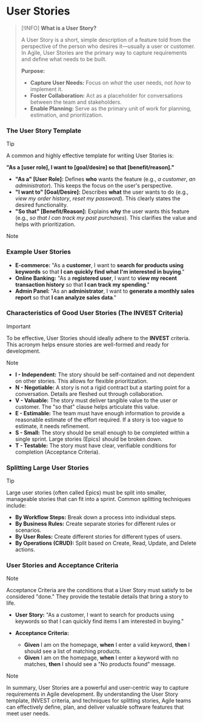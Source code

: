 # User Stories

> [!INFO]
> **What is a User Story?**
>
> A User Story is a short, simple description of a feature told from the perspective of the person who desires it—usually a user or customer. In Agile, User Stories are the primary way to capture requirements and define what needs to be built.
>
> **Purpose:**
> -   **Capture User Needs:** Focus on *what* the user needs, not *how* to implement it.
> -   **Foster Collaboration:** Act as a placeholder for conversations between the team and stakeholders.
> -   **Enable Planning:** Serve as the primary unit of work for planning, estimation, and prioritization.

### The User Story Template

> [!TIP]
> A common and highly effective template for writing User Stories is:
>
> **"As a [user role], I want to [goal/desire] so that [benefit/reason]."**

-   **"As a" [User Role]:** Defines **who** wants the feature (e.g., *a customer*, *an administrator*). This keeps the focus on the user's perspective.
-   **"I want to" [Goal/Desire]:** Describes **what** the user wants to do (e.g., *view my order history*, *reset my password*). This clearly states the desired functionality.
-   **"So that" [Benefit/Reason]:** Explains **why** the user wants this feature (e.g., *so that I can track my past purchases*). This clarifies the value and helps with prioritization.

> [!NOTE]
> ### Example User Stories
>
> -   **E-commerce:** "As a **customer**, I want to **search for products using keywords** so that **I can quickly find what I'm interested in buying**."
> -   **Online Banking:** "As a **registered user**, I want to **view my recent transaction history** so that **I can track my spending**."
> -   **Admin Panel:** "As an **administrator**, I want to **generate a monthly sales report** so that **I can analyze sales data**."

### Characteristics of Good User Stories (The INVEST Criteria)

> [!IMPORTANT]
> To be effective, User Stories should ideally adhere to the **INVEST** criteria. This acronym helps ensure stories are well-formed and ready for development.

> [!NOTE]
> -   **I - Independent:** The story should be self-contained and not dependent on other stories. This allows for flexible prioritization.
> -   **N - Negotiable:** A story is not a rigid contract but a starting point for a conversation. Details are fleshed out through collaboration.
> -   **V - Valuable:** The story must deliver tangible value to the user or customer. The "so that" clause helps articulate this value.
> -   **E - Estimable:** The team must have enough information to provide a reasonable estimate of the effort required. If a story is too vague to estimate, it needs refinement.
> -   **S - Small:** The story should be small enough to be completed within a single sprint. Large stories (Epics) should be broken down.
> -   **T - Testable:** The story must have clear, verifiable conditions for completion (Acceptance Criteria).

### Splitting Large User Stories

> [!TIP]
> Large user stories (often called Epics) must be split into smaller, manageable stories that can fit into a sprint. Common splitting techniques include:
>
> -   **By Workflow Steps:** Break down a process into individual steps.
> -   **By Business Rules:** Create separate stories for different rules or scenarios.
> -   **By User Roles:** Create different stories for different types of users.
> -   **By Operations (CRUD):** Split based on Create, Read, Update, and Delete actions.

### User Stories and Acceptance Criteria

> [!NOTE]
> Acceptance Criteria are the conditions that a User Story must satisfy to be considered "done." They provide the testable details that bring a story to life.
>
> -   **User Story:** "As a customer, I want to search for products using keywords so that I can quickly find items I am interested in buying."
>
> -   **Acceptance Criteria:**
>     -   **Given** I am on the homepage, **when** I enter a valid keyword, **then** I should see a list of matching products.
>     -   **Given** I am on the homepage, **when** I enter a keyword with no matches, **then** I should see a "No products found" message.

> [!NOTE]
> In summary, User Stories are a powerful and user-centric way to capture requirements in Agile development. By understanding the User Story template, INVEST criteria, and techniques for splitting stories, Agile teams can effectively define, plan, and deliver valuable software features that meet user needs.
